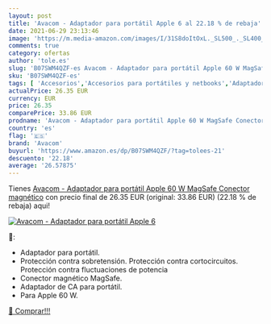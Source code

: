```yaml
---
layout: post
title: 'Avacom - Adaptador para portátil Apple 6 al 22.18 % de rebaja'
date: 2021-06-29 23:13:46
image: 'https://m.media-amazon.com/images/I/31S8doItOxL._SL500_._SL400_.jpg'
comments: true
category: ofertas
author: 'tole.es'
slug: 'B07SWM4QZF-es Avacom - Adaptador para portátil Apple 60 W MagSafe...'
sku: 'B07SWM4QZF-es'
tags: [ 'Accesorios','Accesorios para portátiles y netbooks','Adaptadores','Cargadores y adaptadores para portátiles y netbooks','Cargadores y bases de carga para portátiles y netbooks','Informática','apple','avacom', ]
actualPrice: 26.35 EUR
currency: EUR
price: 26.35
comparePrice: 33.86 EUR
prodname: 'Avacom - Adaptador para portátil Apple 60 W MagSafe Conector magnético'
country: 'es'
flag: '🇪🇸'
brand: 'Avacom'
buyurl: 'https://www.amazon.es/dp/B07SWM4QZF/?tag=tolees-21'
descuento: '22.18'
average: '26.57875'
---
```


Tienes [Avacom - Adaptador para portátil Apple 60 W MagSafe Conector magnético](https://www.amazon.es/dp/B07SWM4QZF/?tag=tolees-21) con precio final de  26.35 EUR (original: 33.86 EUR) (22.18 %  de rebaja) aqui!

[![Avacom - Adaptador para portátil Apple 6](https://m.media-amazon.com/images/I/31S8doItOxL._SL500_._SL400_.jpg)](https://www.amazon.es/dp/B07SWM4QZF/?tag=tolees-21)

🔎:

- Adaptador para portátil.
- Protección contra sobretensión. Protección contra cortocircuitos. Protección contra fluctuaciones de potencia
- Conector magnético MagSafe.
- Adaptador de CA para portátil.
- Para Apple 60 W.

[🛒 Comprar!!!](https://www.amazon.es/dp/B07SWM4QZF/?tag=tolees-21)
